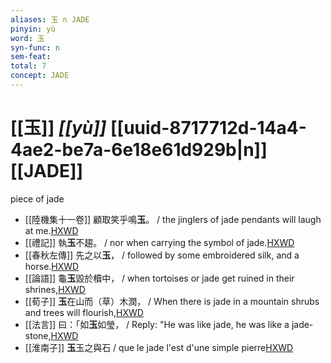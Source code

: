 ```yaml
---
aliases: 玉 n JADE
pinyin: yù
word: 玉
syn-func: n
sem-feat: 
total: 7
concept: JADE 
---
```

# [[玉]] *[[yù]]*  [[uuid-8717712d-14a4-4ae2-be7a-6e18e61d929b|n]] [[JADE]]
piece of jade
 - [[陸機集十一卷]] 顧取笑乎鳴**玉**。 / the jinglers of jade pendants will laugh at me.[HXWD](https://hxwd.org/textview.html?location=CH2b1575_CHANT_001-14a.21)
 - [[禮記]] 執**玉**不趨。 / nor when carrying the symbol of jade.[HXWD](https://hxwd.org/textview.html?location=KR1d0052_tls_001-18a.4)
 - [[春秋左傳]] 先之以**玉**， / followed by some embroidered silk, and a horse.[HXWD](https://hxwd.org/textview.html?location=KR1e0001_tls_009-653a.12)
 - [[論語]] 龜**玉**毀於櫝中， / when tortoises or jade get ruined in their shrines,[HXWD](https://hxwd.org/textview.html?location=KR1h0004_tls_016-4a.12)
 - [[荀子]] **玉**在山而（草）木潤， / When there is jade in a mountain shrubs and trees will flourish,[HXWD](https://hxwd.org/textview.html?location=KR3a0002_tls_001-7a.8)
 - [[法言]] 曰：「如**玉**如瑩， / Reply: "He was like jade, he was like a jade-stone,[HXWD](https://hxwd.org/textview.html?location=KR3a0009_tls_002-6a.4)
 - [[淮南子]] **玉**玉之與石 / que le jade l'est d'une simple pierre[HXWD](https://hxwd.org/textview.html?location=KR3j0010_tls_013-27a.10)